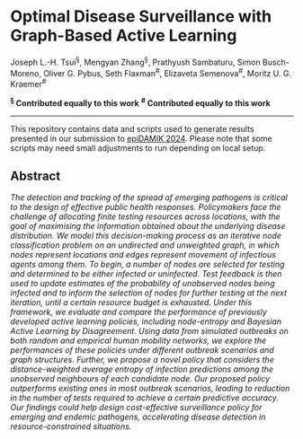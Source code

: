 # Optimal Disease Surveillance with Graph-Based Active Learning

​​Joseph L.-H. Tsui<sup>§</sup>, Mengyan Zhang<sup>§</sup>, Prathyush Sambaturu, Simon Busch-Moreno, Oliver G. Pybus, Seth Flaxman<sup>#</sup>, Elizaveta Semenova<sup>#</sup>, Moritz U. G. Kraemer<sup>#</sup>

**<sup>§</sup> Contributed equally to this work**
**<sup>#</sup> Contributed equally to this work**

---

This repository contains data and scripts used to generate results
presented in our submission to [epiDAMIK 2024](https://epidamik.github.io/dates.html). Please note that some scripts may need small adjustments to run depending on local setup.

## Abstract

_The detection and tracking of the spread of emerging pathogens is critical to the design of effective public health responses. Policymakers face the challenge of allocating finite testing resources across locations, with the goal of maximising the information obtained about the underlying disease distribution. We model this decision-making process as an iterative node classification problem on an undirected and unweighted graph, in which nodes represent locations and edges represent movement of infectious agents among them. To begin, a number of nodes are selected for testing and determined to be either infected or uninfected. Test feedback is then used to update estimates of the probability of unobserved nodes being infected and to inform the selection of nodes for further testing at the next iteration, until a certain resource budget is exhausted. Under this framework, we evaluate and compare the performance of previously developed active learning policies, including node-entropy and Bayesian Active Learning by Disagreement. Using data from simulated outbreaks on both random and empirical human mobility networks, we explore the performances of these policies under different outbreak scenarios and graph structures. Further, we propose a novel policy that considers the distance-weighted average entropy of infection predictions among the unobserved neighbours of each candidate node. Our proposed policy outperforms existing ones in most outbreak scenarios, leading to reduction in the number of tests required to achieve a certain predictive accuracy. Our findings could help design cost-effective surveillance policy for emerging and endemic pathogens, accelerating disease detection in resource-constrained situations._